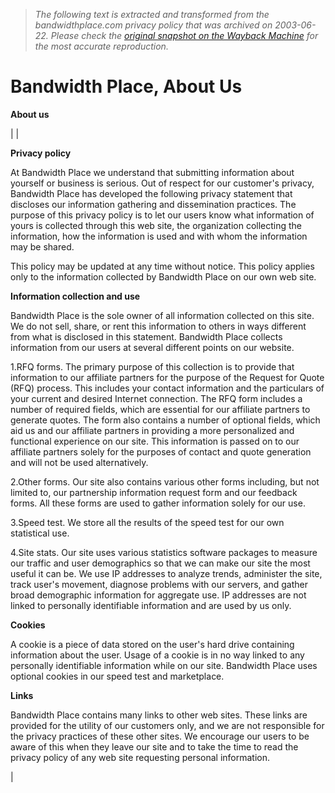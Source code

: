 > *The following text is extracted and transformed from the bandwidthplace.com privacy policy that was archived on 2003-06-22. Please check the [original snapshot on the Wayback Machine](https://web.archive.org/web/20030622121319id_/http%3A//bandwidthplace.com/about/index.html%3Fv%3Dprivacy) for the most accurate reproduction.*

# Bandwidth Place, About Us

**About us**  


| |   


 **Privacy policy**  


  
At Bandwidth Place we understand that submitting information about yourself or business is serious. Out of respect for our customer's privacy, Bandwidth Place has developed the following privacy statement that discloses our information gathering and dissemination practices. The purpose of this privacy policy is to let our users know what information of yours is collected through this web site, the organization collecting the information, how the information is used and with whom the information may be shared.

This policy may be updated at any time without notice. This policy applies only to the information collected by Bandwidth Place on our own web site.

 **Information collection and use**

Bandwidth Place is the sole owner of all information collected on this site. We do not sell, share, or rent this information to others in ways different from what is disclosed in this statement. Bandwidth Place collects information from our users at several different points on our website.

1.RFQ forms. The primary purpose of this collection is to provide that information to our affiliate partners for the purpose of the Request for Quote (RFQ) process. This includes your contact information and the particulars of your current and desired Internet connection. The RFQ form includes a number of required fields, which are essential for our affiliate partners to generate quotes. The form also contains a number of optional fields, which aid us and our affiliate partners in providing a more personalized and functional experience on our site. This information is passed on to our affiliate partners solely for the purposes of contact and quote generation and will not be used alternatively.

2.Other forms. Our site also contains various other forms including, but not limited to, our partnership information request form and our feedback forms. All these forms are used to gather information solely for our use.

3.Speed test. We store all the results of the speed test for our own statistical use.

4.Site stats. Our site uses various statistics software packages to measure our traffic and user demographics so that we can make our site the most useful it can be. We use IP addresses to analyze trends, administer the site, track user's movement, diagnose problems with our servers, and gather broad demographic information for aggregate use. IP addresses are not linked to personally identifiable information and are used by us only.

 **Cookies**

A cookie is a piece of data stored on the user's hard drive containing information about the user. Usage of a cookie is in no way linked to any personally identifiable information while on our site. Bandwidth Place uses optional cookies in our speed test and marketplace.

 **Links**

Bandwidth Place contains many links to other web sites. These links are provided for the utility of our customers only, and we are not responsible for the privacy practices of these other sites. We encourage our users to be aware of this when they leave our site and to take the time to read the privacy policy of any web site requesting personal information.

|  
